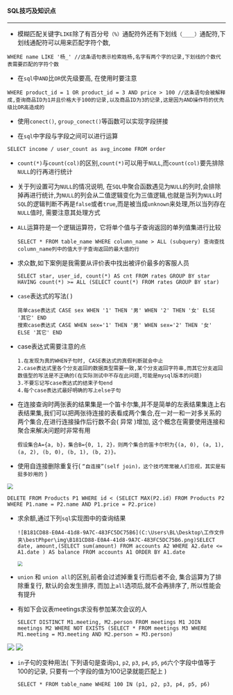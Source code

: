 #### SQL技巧及知识点

------

- 模糊匹配关键字`LIKE`除了有百分号`（%）`通配符外还有下划线`（____）`通配符,下划线通配符可以用来匹配字符个数, 


```
WHERE name LIKE '杨_' //这条语句表示检索姓杨,名字有两个字的记录,下划线的个数代表需要匹配的字符个数
```

- 在`sql`中`AND`比`OR`优先级要高, 在使用时要注意


```
WHERE product_id = 1 OR product_id = 3 AND price > 100 //这条语句会被解释成,查询商品ID为1并且价格大于100的记录,以及商品ID为3的记录,这是因为AND操作符的优先级比OR高造成的
```

- 使用`conect()`, `group_conect()`等函数可以实现字段拼接

- 在`sql`中字段与字段之间可以进行运算

```
SELECT income / user_count as avg_income FROM order
```

- `count(*)`与`count(col)`的区别,`count(*)`可以用于`NULL`,而`count(col)`要先排除`NULL`的行再进行统计

- 关于列设置可为`NULL`的情况说明, 在`SQL`中聚合函数遇见为`NULL`的列时,会排除掉再进行统计,为`NULL`的列会从二值逻辑变化为三值逻辑,也就是当列为`NULL`时`SQL`的逻辑判断不再是`false`或者`true`,而是被当成`unknown`来处理,所以当列存在`NULL`值时, 需要注意其处理方式

- `ALL`运算符是一个逻辑运算符，它将单个值与子查询返回的单列值集进行比较

  ```
  SELECT * FROM table_name WHERE column_name > ALL (subquery) 查询查找column_name列中的值大于子查询返回的最大值的行
  ```

- 求众数,如下案例是我需要从评价表中找出被评价最多的客服人员

  ```
  SELECT star, user_id, count(*) AS cnt FROM rates GROUP BY star HAVING count(*) >= ALL (SELECT count(*) FROM rates GROUP BY star)
  ```

- `case`表达式的写法(  )

  ```
  简单case表达式 CASE sex WHEN '1' THEN '男' WHEN '2' THEN '女' ELSE '其它' END
  搜索case表达式 CASE WHEN sex='1' THEN '男' WHEN sex='2' THEN '女' ELSE '其它' END
  ```

- case表达式需要注意的点

  ```
  1.在发现为真的WHEN子句时, CASE表达式的真假判断就会中止
  2.case表达式里各个分支返回的数据类型需要一致,某个分支返回字符串,而其它分支返回数值型的写法是不正确的(在实际测试中不存在此问题,可能是mysql版本的问题)
  3.不要忘记写case表达式的结束子句end
  4.每个case表达式最好明确的写上else子句
  ```

- 在连接查询时两张表的结果集是一个笛卡尔集,并不是简单的左表结果集连上右表结果集,我们可以把两张待连接的表看成两个集合,在一对一和一对多关系的两个集合,在进行连接操作后行数不会( 异常 )增加, 这个概念在需要使用连接和聚合来解决问题时非常有用

  ```
  假设集合A={a, b}，集合B={0, 1, 2}，则两个集合的笛卡尔积为{(a, 0), (a, 1), (a, 2), (b, 0), (b, 1), (b, 2)}。
  ```

- 使用自连接删除重复行( `“自连接”(self join)，这个技巧常常被人们忽视，其实是有挺多妙用的` )

<img src="C:\Users\BL\Desktop\工作文件夹\bestPhper\img\718C8900-B493-429e-A9FD-9321428A0C8E.png" style="zoom:80%;" />

```
DELETE FROM Products P1 WHERE id < (SELECT MAX(P2.id) FROM Products P2  WHERE P1.name = P2.name AND P1.price = P2.price)
```

- 求余额,通过下列`sql`实现图中的查询结果 

  ```
  ![B181CD88-E0A4-41d8-9A7C-483FC5DC75B6](C:\Users\BL\Desktop\工作文件夹\bestPhper\img\B181CD88-E0A4-41d8-9A7C-483FC5DC75B6.png)SELECT date, amount,(SELECT sum(amount) FROM accounts A2 WHERE A2.date <= A1.date ) AS balance FROM accounts A1 ORDER BY A1.date
  ```

  <img src="C:\Users\BL\Desktop\工作文件夹\bestPhper\img\66CDA565-AF75-4c0f-BDCC-C45D4ADC57E8.png" style="zoom:67%;" />

- `union` 和 `union all`的区别,前者会过滤掉重复行而后者不会, 集合运算为了排除重复行, 默认的会发生排序, 而加上`all`选项后,就不会再排序了, 所以性能会有提升

- 有如下会议表meetings求没有参加某次会议的人

  ```
  SELECT DISTINCT M1.meeting, M2.person FROM meetings M1 JOIN meetings M2 WHERE NOT EXISTS (SELECT * FROM meetings M3 WHERE M1.meeting = M3.meeting AND M2.person = M3.person)
  ```

<img src="C:\Users\BL\Desktop\工作文件夹\bestPhper\img\82BF7DA9-78E3-4dc1-8FCD-C69D9F02E39C.png"  />

<img src="C:\Users\BL\Desktop\工作文件夹\bestPhper\img\B181CD88-E0A4-41d8-9A7C-483FC5DC75B6.png"  />

- `in`子句的变种用法( 下列语句是查询`p1`, `p2`, `p3`, `p4`, `p5`, `p6`六个字段中值等于100的记录, 只要有一个字段的值为100记录就能匹配上 )

  ```
  SELECT * FROM table_name WHERE 100 IN (p1, p2, p3, p4, p5, p6)
  ```

  